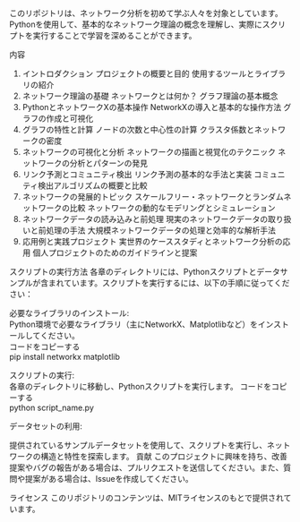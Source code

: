このリポジトリは、ネットワーク分析を初めて学ぶ人々を対象としています。Pythonを使用して、基本的なネットワーク理論の概念を理解し、実際にスクリプトを実行することで学習を深めることができます。

内容
1. イントロダクション
プロジェクトの概要と目的
使用するツールとライブラリの紹介
2. ネットワーク理論の基礎
ネットワークとは何か？
グラフ理論の基本概念
3. PythonとネットワークXの基本操作
NetworkXの導入と基本的な操作方法
グラフの作成と可視化
4. グラフの特性と計算
ノードの次数と中心性の計算
クラスタ係数とネットワークの密度
5. ネットワークの可視化と分析
ネットワークの描画と視覚化のテクニック
ネットワークの分析とパターンの発見
6. リンク予測とコミュニティ検出
リンク予測の基本的な手法と実装
コミュニティ検出アルゴリズムの概要と比較
7. ネットワークの発展的トピック
スケールフリー・ネットワークとランダムネットワークの比較
ネットワークの動的なモデリングとシミュレーション
8. ネットワークデータの読み込みと前処理
現実のネットワークデータの取り扱いと前処理の手法
大規模ネットワークデータの処理と効率的な解析手法
9. 応用例と実践プロジェクト
実世界のケーススタディとネットワーク分析の応用
個人プロジェクトのためのガイドラインと提案


スクリプトの実行方法
各章のディレクトリには、Pythonスクリプトとデータサンプルが含まれています。スクリプトを実行するには、以下の手順に従ってください：

必要なライブラリのインストール:<br>
Python環境で必要なライブラリ（主にNetworkX、Matplotlibなど）をインストールしてください。<br>
コードをコピーする<br>
pip install networkx matplotlib<br>

スクリプトの実行:<br>
各章のディレクトリに移動し、Pythonスクリプトを実行します。
コードをコピーする<br>
python script_name.py

データセットの利用:<br>

提供されているサンプルデータセットを使用して、スクリプトを実行し、ネットワークの構造と特性を探索します。
貢献
このプロジェクトに興味を持ち、改善提案やバグの報告がある場合は、プルリクエストを送信してください。また、質問や提案がある場合は、Issueを作成してください。

ライセンス
このリポジトリのコンテンツは、MITライセンスのもとで提供されています。

